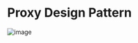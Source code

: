 # Proxy Design Pattern

![image](https://github.com/dalvimangesh/ProxyDesignPattern/assets/75742776/390b9e85-c2b5-4fbe-9270-05c5f4f91733)


